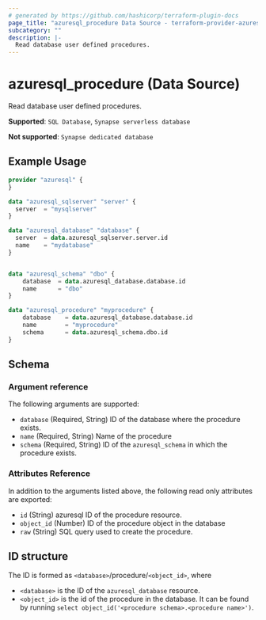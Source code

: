 ```yaml
---
# generated by https://github.com/hashicorp/terraform-plugin-docs
page_title: "azuresql_procedure Data Source - terraform-provider-azuresql"
subcategory: ""
description: |-
  Read database user defined procedures.
---
```


# azuresql_procedure (Data Source)

Read database user defined procedures.

**Supported**: `SQL Database`, `Synapse serverless database` 

**Not supported**: `Synapse dedicated database`


## Example Usage

```terraform
provider "azuresql" {
}

data "azuresql_sqlserver" "server" {
  server  = "mysqlserver"
}

data "azuresql_database" "database" {
  server  = data.azuresql_sqlserver.server.id
  name    = "mydatabase"
}


data "azuresql_schema" "dbo" {
    database  = data.azuresql_database.database.id
    name      = "dbo"
}

data "azuresql_procedure" "myprocedure" {
    database    = data.azuresql_database.database.id
    name        = "myprocedure"
    schema      = data.azuresql_schema.dbo.id
}

```

<!-- schema generated by tfplugindocs -->
## Schema

### Argument reference
The following arguments are supported:

- `database` (Required, String) ID of the database where the procedure exists.
- `name` (Required, String) Name of the procedure
- `schema` (Required, String) ID of the `azuresql_schema` in which the procedure exists.

### Attributes Reference
In addition to the arguments listed above, the following read only attributes are exported:

- `id` (String) azuresql ID of the procedure resource.
- `object_id` (Number) ID of the procedure object in the database
- `raw` (String) SQL query used to create the procedure.

## ID structure

The ID is formed as `<database>`/procedure/`<object_id>`, where
* `<database>` is the ID of the `azuresql_database` resource.
* `<object_id>` is the id of the procedure in the database. It can be found by running `select object_id('<procedure schema>.<procedure name>')`.
